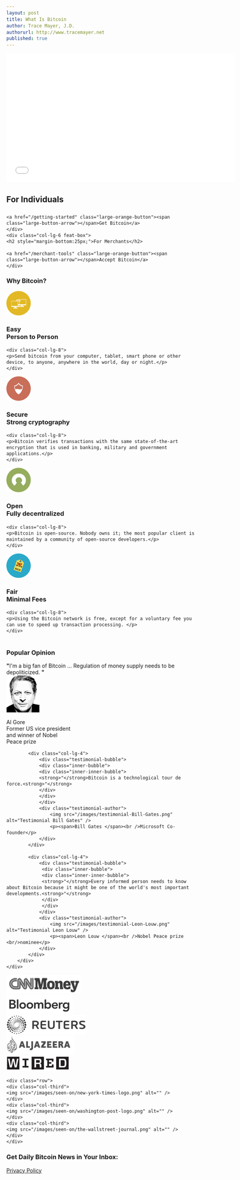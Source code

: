 ```yaml
---
layout: post
title: What Is Bitcoin
author: Trace Mayer, J.D.
authorurl: http://www.tracemayer.net
published: true
---
```


<title>What is Bitcoin? - We Use Coins Bitcoin Experts Can Help</title>
<meta name="description" content="What is Bitcoin? Bitcoin experts teach about this digital currency with the best bitcoin wallets and how to buy bitcoin from the best bitcoin exchanges.">
<meta name="keywords" content="bitcoin, what is bitcoin, best bitcoin wallet, best bitcoin exchange, buy bitcoin, virtual currency, digital currency">

<center><div class="youtube-player">
<iframe width="600" height="338" frameborder="0" allowfullscreen="" src="//www.youtube.com/embed/Gc2en3nHxA4?fs=1&amp;hl=en_US&amp;rel=0&showinfo=0&wmode=opaque&amp;hd=1&amp;origin=http://www.weusecoins.com" type="text/html" style="margin:0 auto;" ></iframe>
</div></center>

<!-- Example row of columns -->
<div class="row">
    <div class="col-lg-6 feat-box">
    <h2 style="margin-bottom:25px;">For Individuals</h2>
    
    <a href="/getting-started" class="large-orange-button"><span class="large-button-arrow"></span>Get Bitcoin</a>
    </div>
    <div class="col-lg-6 feat-box">
    <h2 style="margin-bottom:25px;">For Merchants</h2>
    
    <a href="/merchant-tools" class="large-orange-button"><span class="large-button-arrow"></span>Accept Bitcoin</a>
    </div>
</div>

<div class="full-widthify">
<h3 class="full-heading">Why Bitcoin?</h3>
</div>

<div class="row why-bitcoin">
	<div class="col-lg-4">
    	<img src="/images/icons/icon-why-easy.png" alt="" />
        <h3>Easy<br/>
		<span>Person to Person</span></h3>
    </div>
    
    <div class="col-lg-8">
    <p>Send bitcoin from your computer, tablet, smart phone or other device, to anyone, anywhere in the world, day or night.</p>
    </div>
</div>

<div class="row why-bitcoin">
	<div class="col-lg-4">
    	<img src="/images/icons/icon-why-secure.png" alt="" />
        <h3>Secure<br/>
		<span>Strong cryptography</span></h3>
    </div>
    
    <div class="col-lg-8">
    <p>Bitcoin verifies transactions with the same state-of-the-art encryption that is used in banking, military and government applications.</p>
    </div>
</div>

<div class="row why-bitcoin">
	<div class="col-lg-4">
    	<img src="/images/icons/icon-why-open.png" alt="" />
        <h3>Open<br/>
		<span>Fully decentralized</span></h3>
    </div>
    
    <div class="col-lg-8">
    <p>Bitcoin is open-source. Nobody owns it; the most popular client is maintained by a community of open-source developers.</p>
    </div>
</div>

<div class="row why-bitcoin" style="margin-bottom:40px;">
	<div class="col-lg-4">
    	<img src="/images/icons/icon-why-fair.png" alt="" />
        <h3>Fair<br/>
		<span>Minimal Fees</span></h3>
    </div>
    
    <div class="col-lg-8">
    <p>Using the Bitcoin network is free, except for a voluntary fee you can use to speed up transaction processing. </p>
    </div>
</div>


<div class="full-widthify">
	<div class="testimonials">
    	<h3>Popular Opinion</h3>
        <div class="row">
        	<div class="col-lg-4">
            	<div class="testimonial-bubble">
                <div class="inner-bubble">
                <div class="inner-inner-bubble">
                <strong>"</strong>I'm a big fan of Bitcoin … Regulation of money supply needs to be depoliticized. <strong>"</strong>
                </div>
                </div>
                </div>
                <div class="testimonial-author">
                	<img src="/images/testimonial-Al-Gore.png" alt="Testimonial Al Gore" />
                    <p><span>Al Gore </span><br /> Former US vice president<br/> and winner of Nobel<br/> Peace prize</p>
                </div>
            </div>
            
            <div class="col-lg-4">
            	<div class="testimonial-bubble">
                <div class="inner-bubble">
                <div class="inner-inner-bubble">
                <strong>"</strong>Bitcoin is a technological tour de force.<strong>"</strong>
                </div>
                </div>
                </div>
                <div class="testimonial-author">
                	<img src="/images/testimonial-Bill-Gates.png" alt="Testimonial Bill Gates" />
                    <p><span>Bill Gates </span><br />Microsoft Co-founder</p>
                </div>
            </div>
            
            <div class="col-lg-4">
            	<div class="testimonial-bubble">
                 <div class="inner-bubble">
                 <div class="inner-inner-bubble">
                 <strong>"</strong>Every informed person needs to know about Bitcoin because it might be one of the world's most important developments.<strong>"</strong>
                 </div>
                 </div>
                </div>
                <div class="testimonial-author">
                	<img src="/images/testimonial-Leon-Louw.png" alt="Testimonial Leon Louw" />
                    <p><span>Leon Louw </span><br />Nobel Peace prize <br/>nominee</p>
                </div>
            </div>
        </div>
    </div>
</div>


<div class="seen-on">
	<div class="row">
    <div class="col-fifth">
	<img src="/images/seen-on/CNNmoney-logo.png" alt="" />
    </div>
    <div class="col-fifth">
    <img src="/images/seen-on/bloomberg-logo.png" alt="" />
    </div>
    <div class="col-fifth">
    <img src="/images/seen-on/reuters-logo.png" alt="" />
    </div>
    <div class="col-fifth">
    <img src="/images/seen-on/aljazeera-logo.png" alt="" />
    </div>
    <div class="col-fifth">
    <img src="/images/seen-on/wired-logo.png" alt="" />
    </div>
    </div>
    
    <div class="row">
    <div class="col-third">
    <img src="/images/seen-on/new-york-times-logo.png" alt="" />
    </div>
    <div class="col-third">
    <img src="/images/seen-on/washington-post-logo.png" alt="" />
    </div>
    <div class="col-third">
    <img src="/images/seen-on/the-wallstreet-journal.png" alt="" />
    </div>
    </div>
</div>

<h3>Get Daily Bitcoin News in Your Inbox:</h3>
<div class="AW-Form-439075631"></div>
<script type="text/javascript">(function(d, s, id) {
    var js, fjs = d.getElementsByTagName(s)[0];
    if (d.getElementById(id)) return;
    js = d.createElement(s); js.id = id;
    js.src = "//forms.aweber.com/form/31/439075631.js";
    fjs.parentNode.insertBefore(js, fjs);
    }(document, "script", "aweber-wjs-c40dh7zu5"));
</script>
</div>    
	<a href="/en/privacy">Privacy Policy</a>

